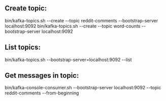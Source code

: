 ## Create topic:
bin/kafka-topics.sh --create --topic reddit-comments --bootstrap-server localhost:9092
bin/kafka-topics.sh --create --topic word-counts --bootstrap-server localhost:9092

## List topics:
bin/kafka-topics.sh --bootstrap-server=localhost:9092 --list



## Get messages in topic:

bin/kafka-console-consumer.sh --bootstrap-server localhost:9092 --topic reddit-comments --from-beginning
